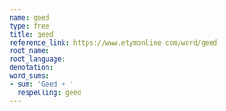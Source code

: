 ```yaml
---
name: geed
type: free
title: geed
reference_link: https://www.etymonline.com/word/geed
root_name: 
root_language: 
denotation: 
word_sums:
- sum: 'Geed + '
  respelling: geed
---
```

